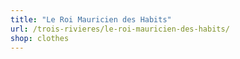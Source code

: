 ```yaml
---
title: "Le Roi Mauricien des Habits"
url: /trois-rivieres/le-roi-mauricien-des-habits/
shop: clothes
---
```

